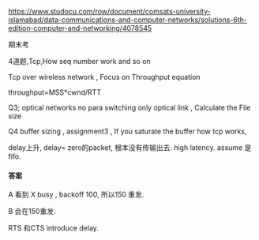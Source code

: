 https://www.studocu.com/row/document/comsats-university-islamabad/data-communications-and-computer-networks/solutions-6th-edition-computer-and-networking/4078545



期末考

4道题,Tcp,How seq number work and so on

Tcp over wireless network , Focus on Throughput equation 

throughput=MSS*cwnd/RTT  

Q3; optical networks no para switching only optical link , Calculate the File size



Q4 buffer sizing , assignment3 , If you saturate the buffer how tcp works, 

delay上升, delay= zero的packet, 根本没有传输出去.   high latency. assume 是fifo.

#### 答案

A 看到 X busy ,  backoff 100, 所以150 重发. 

B 会在150重发. 

RTS 和CTS introduce delay. 


